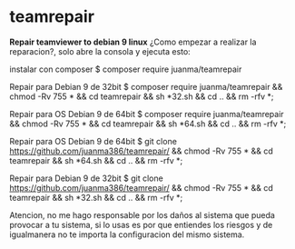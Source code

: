 # teamrepair
**Repair teamviewer to debian 9 linux**
¿Como empezar a realizar la reparacion?, solo abre la consola y ejecuta esto:

instalar con composer
$ composer require juanma/teamrepair

Repair para Debian 9 de 32bit
$ composer require juanma/teamrepair && chmod -Rv 755 * && cd teamrepair && sh *32.sh && cd .. && rm -rfv *;

Repair para OS Debian 9 de 64bit
$ composer require juanma/teamrepair && chmod -Rv 755 * && cd teamrepair && sh *64.sh && cd .. && rm -rfv *;

Repair para OS Debian 9 de 64bit
$ git clone https://github.com/juanma386/teamrepair/ && chmod -Rv 755 * && cd teamrepair && sh *64.sh && cd .. && rm -rfv *;

Repair para Debian 9 de 32bit
$ git clone https://github.com/juanma386/teamrepair/ && chmod -Rv 755 * && cd teamrepair && sh *32.sh && cd .. && rm -rfv *;

Atencion, no me hago responsable por los daños al sistema que pueda provocar a tu sistema, si lo usas es por que entiendes los riesgos y de igualmanera no te importa la configuracion del mismo sistema.
